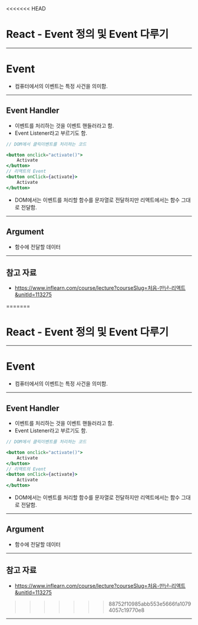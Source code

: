 <<<<<<< HEAD
# React - Event 정의 및 Event 다루기

------

# Event

- 컴퓨터에서의 이벤트는 특정 사건을 의미함.

------

## Event Handler

- 이벤트를 처리하는 것을 이벤트 핸들러라고 함.
- Event Listener라고 부르기도 함.

```jsx
// DOM에서 클릭이벤트를 처리하는 코드

<button onclick="activate()">
    Activate
</button>
// 리액트의 Event
<button onClick={activate}>
    Activate
</button>
```

- DOM에서는 이벤트를 처리할 함수를 문자열로 전달하지만 리액트에서는 함수 그대로 전달함.

------

## Argument

- 함수에 전달할 데이터

------

## 참고 자료

- https://www.inflearn.com/course/lecture?courseSlug=처음-만난-리액트&unitId=113275

=======
# React - Event 정의 및 Event 다루기

------

# Event

- 컴퓨터에서의 이벤트는 특정 사건을 의미함.

------

## Event Handler

- 이벤트를 처리하는 것을 이벤트 핸들러라고 함.
- Event Listener라고 부르기도 함.

```jsx
// DOM에서 클릭이벤트를 처리하는 코드

<button onclick="activate()">
    Activate
</button>
// 리액트의 Event
<button onClick={activate}>
    Activate
</button>
```

- DOM에서는 이벤트를 처리할 함수를 문자열로 전달하지만 리액트에서는 함수 그대로 전달함.

------

## Argument

- 함수에 전달할 데이터

------

## 참고 자료

- https://www.inflearn.com/course/lecture?courseSlug=처음-만난-리액트&unitId=113275

>>>>>>> 88752f10985abb553e5666fa10794057c19770e8
------